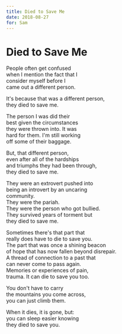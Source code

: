 ```yaml
---
title: Died to Save Me
date: 2018-08-27
for: Sam
---
```


# Died to Save Me

People often get confused  
when I mention the fact that I  
consider myself before I  
came out a different person.

It's because that was a different person,  
they died to save me.

The person I was did their  
best given the circumstances  
they were thrown into. It was  
hard for them. I'm still working  
off some of their baggage.

But, that different person,  
even after all of the hardships  
and triumphs they had been through,  
they died to save me.

They were an extrovert pushed into  
being an introvert by an uncaring  
community.  
They were the pariah.  
They were the person who got bullied.  
They survived years of torment but  
they died to save me.

Sometimes there's that part that  
really does have to die to save you.  
The part that was once a shining beacon  
of hope that has now fallen beyond disrepair.  
A thread of connection to a past that  
can never come to pass again.  
Memories or experiences of pain,  
trauma. It can die to save you too. 

You don't have to carry  
the mountains you come across,  
you can just climb them.

When it dies, it is gone, but:  
you can sleep easier knowing  
they died to save you.
